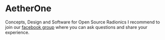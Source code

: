 # AetherOne
Concepts, Design and Software for Open Source Radionics
I recommend to join our [facebook group](https://www.facebook.com/groups/174120139896076/) where you can ask questions and share your experience.
